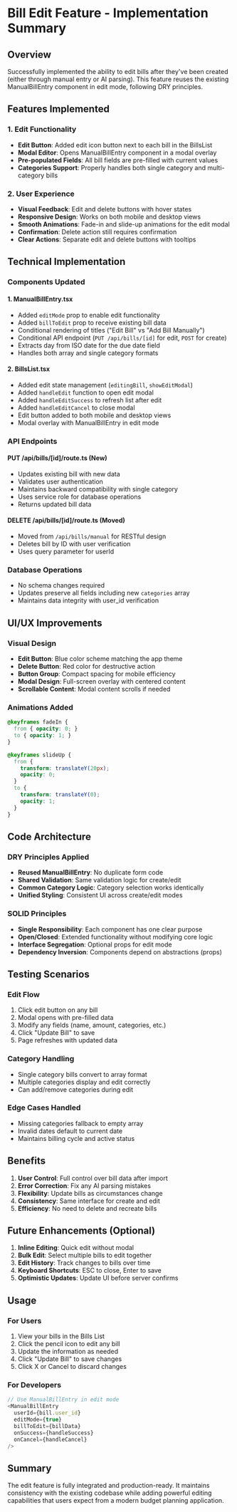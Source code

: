 # Bill Edit Feature - Implementation Summary

## Overview
Successfully implemented the ability to edit bills after they've been created (either through manual entry or AI parsing). This feature reuses the existing ManualBillEntry component in edit mode, following DRY principles.

## Features Implemented

### 1. Edit Functionality
- **Edit Button**: Added edit icon button next to each bill in the BillsList
- **Modal Editor**: Opens ManualBillEntry component in a modal overlay
- **Pre-populated Fields**: All bill fields are pre-filled with current values
- **Categories Support**: Properly handles both single category and multi-category bills

### 2. User Experience
- **Visual Feedback**: Edit and delete buttons with hover states
- **Responsive Design**: Works on both mobile and desktop views
- **Smooth Animations**: Fade-in and slide-up animations for the edit modal
- **Confirmation**: Delete action still requires confirmation
- **Clear Actions**: Separate edit and delete buttons with tooltips

## Technical Implementation

### Components Updated

#### 1. **ManualBillEntry.tsx**
- Added `editMode` prop to enable edit functionality
- Added `billToEdit` prop to receive existing bill data
- Conditional rendering of titles ("Edit Bill" vs "Add Bill Manually")
- Conditional API endpoint (`PUT /api/bills/[id]` for edit, `POST` for create)
- Extracts day from ISO date for the due date field
- Handles both array and single category formats

#### 2. **BillsList.tsx**
- Added edit state management (`editingBill`, `showEditModal`)
- Added `handleEdit` function to open edit modal
- Added `handleEditSuccess` to refresh list after edit
- Added `handleEditCancel` to close modal
- Edit button added to both mobile and desktop views
- Modal overlay with ManualBillEntry in edit mode

### API Endpoints

#### **PUT /api/bills/[id]/route.ts** (New)
- Updates existing bill with new data
- Validates user authentication
- Maintains backward compatibility with single category
- Uses service role for database operations
- Returns updated bill data

#### **DELETE /api/bills/[id]/route.ts** (Moved)
- Moved from `/api/bills/manual` for RESTful design
- Deletes bill by ID with user verification
- Uses query parameter for userId

### Database Operations
- No schema changes required
- Updates preserve all fields including new `categories` array
- Maintains data integrity with user_id verification

## UI/UX Improvements

### Visual Design
- **Edit Button**: Blue color scheme matching the app theme
- **Delete Button**: Red color for destructive action
- **Button Group**: Compact spacing for mobile efficiency
- **Modal Design**: Full-screen overlay with centered content
- **Scrollable Content**: Modal content scrolls if needed

### Animations Added
```css
@keyframes fadeIn {
  from { opacity: 0; }
  to { opacity: 1; }
}

@keyframes slideUp {
  from { 
    transform: translateY(20px);
    opacity: 0;
  }
  to { 
    transform: translateY(0);
    opacity: 1;
  }
}
```

## Code Architecture

### DRY Principles Applied
- **Reused ManualBillEntry**: No duplicate form code
- **Shared Validation**: Same validation logic for create/edit
- **Common Category Logic**: Category selection works identically
- **Unified Styling**: Consistent UI across create/edit modes

### SOLID Principles
- **Single Responsibility**: Each component has one clear purpose
- **Open/Closed**: Extended functionality without modifying core logic
- **Interface Segregation**: Optional props for edit mode
- **Dependency Inversion**: Components depend on abstractions (props)

## Testing Scenarios

### Edit Flow
1. Click edit button on any bill
2. Modal opens with pre-filled data
3. Modify any fields (name, amount, categories, etc.)
4. Click "Update Bill" to save
5. Page refreshes with updated data

### Category Handling
- Single category bills convert to array format
- Multiple categories display and edit correctly
- Can add/remove categories during edit

### Edge Cases Handled
- Missing categories fallback to empty array
- Invalid dates default to current date
- Maintains billing cycle and active status

## Benefits

1. **User Control**: Full control over bill data after import
2. **Error Correction**: Fix any AI parsing mistakes
3. **Flexibility**: Update bills as circumstances change
4. **Consistency**: Same interface for create and edit
5. **Efficiency**: No need to delete and recreate bills

## Future Enhancements (Optional)

1. **Inline Editing**: Quick edit without modal
2. **Bulk Edit**: Select multiple bills to edit together
3. **Edit History**: Track changes to bills over time
4. **Keyboard Shortcuts**: ESC to close, Enter to save
5. **Optimistic Updates**: Update UI before server confirms

## Usage

### For Users
1. View your bills in the Bills List
2. Click the pencil icon to edit any bill
3. Update the information as needed
4. Click "Update Bill" to save changes
5. Click X or Cancel to discard changes

### For Developers
```typescript
// Use ManualBillEntry in edit mode
<ManualBillEntry
  userId={bill.user_id}
  editMode={true}
  billToEdit={billData}
  onSuccess={handleSuccess}
  onCancel={handleCancel}
/>
```

## Summary
The edit feature is fully integrated and production-ready. It maintains consistency with the existing codebase while adding powerful editing capabilities that users expect from a modern budget planning application.